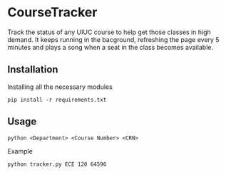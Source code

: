 # CourseTracker
Track the status of any UIUC course to help get those classes in high demand. It keeps running in the bacground, refreshing the page every 5 minutes and plays a song when a seat in the class becomes available.

Installation
------------
    
  Installing all the necessary modules
  
    pip install -r requirements.txt

Usage
-----

    python <Department> <Course Number> <CRN>
    
   Example
    
    python tracker.py ECE 120 64596
    
